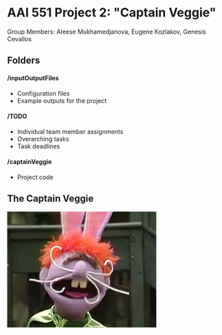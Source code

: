 # AAI 551 Project 2: "Captain Veggie"

Group Members: Aleese Mukhamedjanova, Eugene Kozlakov, Genesis Cevallos

## Folders
#### /inputOutputFiles
- Configuration files
- Example outputs for the project

#### /TODO
- Individual team member assignments 
- Overarching tasks
- Task deadlines

#### /captainVeggie
- Project code 

## The Captain Veggie
![The Captain Veggie](social.PNG)
